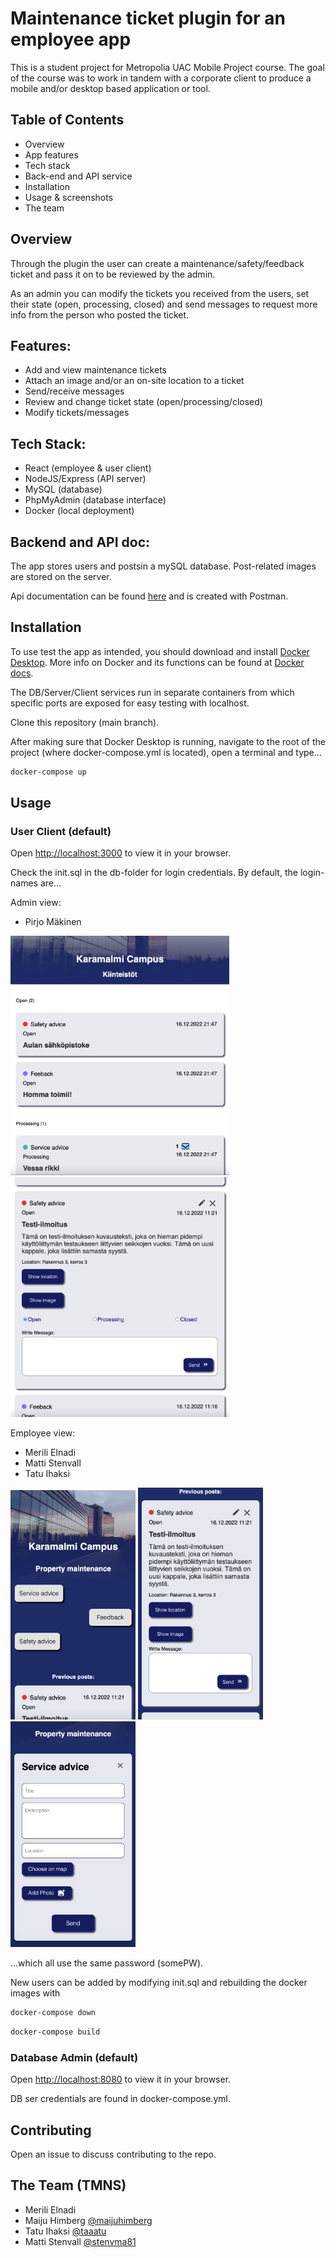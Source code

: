 # Maintenance ticket plugin for an employee app

This is a student project for Metropolia UAC Mobile Project course. The goal of the course was to work in tandem with a corporate client to produce a mobile and/or desktop based application or tool.

## Table of Contents

- Overview
- App features
- Tech stack
- Back-end and API service
- Installation
- Usage & screenshots
- The team

## Overview

Through the plugin the user can create a maintenance/safety/feedback ticket and pass it on to be reviewed by the admin.

As an admin you can modify the tickets you received from the users, set their state (open, processing, closed) and send messages to request more info from the person who posted the ticket.

## Features:

- Add and view maintenance tickets
- Attach an image and/or an on-site location to a ticket
- Send/receive messages
- Review and change ticket state (open/processing/closed)
- Modify tickets/messages

## Tech Stack:

- React (employee & user client)
- NodeJS/Express (API server)
- MySQL (database)
- PhpMyAdmin (database interface)
- Docker (local deployment)

## Backend and API doc:

The app stores users and postsin a mySQL database. Post-related images are stored on the server.  

Api documentation can be found [here](https://documenter.getpostman.com/view/19111686/2s8YzUxMFN) and is created with Postman.

## Installation

To use test the app as intended, you should download and install [Docker Desktop](https://www.docker.com/products/docker-desktop/). More info on Docker and its functions can be found at [Docker docs](https://docs.docker.com/).

The DB/Server/Client services run in separate containers from which specific ports are exposed for easy testing with localhost.

Clone this repository (main branch).

After making sure that Docker Desktop is running, navigate to the root of the project (where docker-compose.yml is located), open a terminal and type...

```bash
docker-compose up
```

## Usage

### User Client (default)

Open [http://localhost:3000](http://localhost:3000) to view it in your browser.

Check the init.sql in the db-folder for login credentials. By default, the login-names are...

Admin view:
* Pirjo Mäkinen

<img
  src="screenshots/adminmain.png"
  alt="Admin main view with some maintenance tickets"
  title="Admin main view"
  style="display: inline-block; margin: 0 auto; width: 350px">
<img
  src="screenshots/adminopen.png"
  alt="Admin main view with and open maintenance ticket"
  title="Admin main view"
  style="display: inline-block; margin: 0 auto; width: 350px">

Employee view: 
* Merili Elnadi 
* Matti Stenvall
* Tatu Ihaksi

<img
  src="screenshots/employeemain.png"
  alt="Employee view"
  title="Employee main view"
  style="display: inline-block; margin: 0 auto; width: 200px">
<img
  src="screenshots/employeeopen.png"
  alt="Employee view with an open ticket"
  title="Admin main view"
  style="display: inline-block; margin: 0 auto; width: 200px">
<img
  src="screenshots/employeeform.png"
  alt="Employee view with add ticket form"
  title="Admin main view"
  style="display: inline-block; margin: 0 auto; width: 200px">

...which all use the same password (somePW).

New users can be added by modifying init.sql and rebuilding the docker images with

```bash
docker-compose down
```

```bash
docker-compose build
```

### Database Admin (default)

Open [http://localhost:8080](http://localhost:8080) to view it in your browser.

DB ser credentials are found in docker-compose.yml.

## Contributing

Open an issue to discuss contributing to the repo.

## The Team (TMNS)

* Merili Elnadi
* Maiju Himberg [@maijuhimberg](https://github.com/maijuhimberg)
* Tatu Ihaksi [@taaatu](https://github.com/taaatu)
* Matti Stenvall [@stenvma81](https://github.com/stenvma81)

